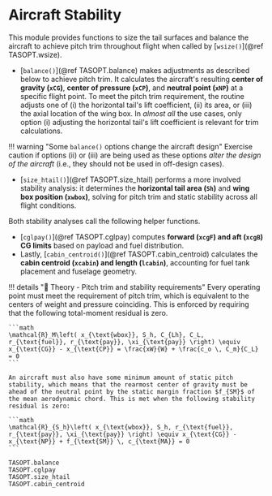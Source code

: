 # Aircraft Stability

This module provides functions to size the tail surfaces and balance the aircraft to achieve pitch trim throughout flight when called by [`wsize()`](@ref TASOPT.wsize).

- [`balance()`](@ref TASOPT.balance) makes adjustments as described below to achieve pitch trim. It calculates the aircraft's resulting **center of gravity (`xCG`)**, **center of pressure (`xCP`)**, and **neutral point (`xNP`)** at a specific flight point. To meet the pitch trim requirement, the routine adjusts one of (i) the horizontal tail's lift coefficient, (ii) its area, or (iii) the axial location of the wing box. In *almost all* the use cases, only option (i) adjusting the horizontal tail's lift coefficient is relevant for trim calculations.

!!! warning "Some `balance()` options change the aircraft design"
    Exercise caution if options (ii) or (iii) are being used as these options *alter the design of the aircraft* (i.e., they should not be used in off-design cases).

- [`size_htail()`](@ref TASOPT.size_htail) performs a more involved stability analysis: it determines the **horizontal tail area (`Sh`)** and **wing box position (`xwbox`)**, solving for pitch trim and static stability across all flight conditions.

Both stability analyses call the following helper functions.

- [`cglpay()`](@ref TASOPT.cglpay) computes **forward (`xcgF`) and aft (`xcgB`) CG limits** based on payload and fuel distribution. 
- Lastly, [`cabin_centroid()`](@ref TASOPT.cabin_centroid) calculates the **cabin centroid (`xcabin`) and length (`lcabin`)**, accounting for fuel tank placement and fuselage geometry.

!!! details "📖 Theory - Pitch trim and stability requirements"
    Every operating point must meet the requirement of pitch trim, which is equivalent to the centers of weight and pressure coinciding. This is enforced by requiring that the following total-moment residual is zero.

    ```math
    \mathcal{R}_M\left( x_{\text{wbox}}, S_h, C_{Lh}, C_L, r_{\text{fuel}}, r_{\text{pay}}, \xi_{\text{pay}} \right) \equiv x_{\text{CG}} - x_{\text{CP}} = \frac{xW}{W} + \frac{c_o \, C_m}{C_L} = 0
    ```
    
    An aircraft must also have some minimum amount of static pitch stability, which means that the rearmost center of gravity must be ahead of the neutral point by the static margin fraction $f_{SM}$ of the mean aerodynamic chord. This is met when the following stability residual is zero:

    ```math
    \mathcal{R}_{S_h}\left( x_{\text{wbox}}, S_h, r_{\text{fuel}}, r_{\text{pay}}, \xi_{\text{pay}} \right) \equiv x_{\text{CG}} - x_{\text{NP}} + f_{\text{SM}} \, c_{\text{MA}} = 0
    ```

```@docs
TASOPT.balance
TASOPT.cglpay
TASOPT.size_htail
TASOPT.cabin_centroid
```
